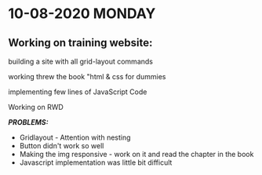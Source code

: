 # 10-08-2020 MONDAY

## Working on training website:

building a site with all grid-layout commands

working threw the book "html & css for dummies

implementing few lines of JavaScript Code

Working on RWD

**_PROBLEMS:_**

- Gridlayout - Attention with nesting
- Button didn't work so well
- Making the img responsive - work on it and read the chapter in the book
- Javascript implementation was little bit difficult
